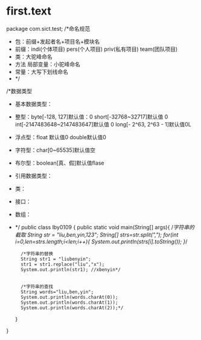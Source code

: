 # first.text
package com.sict.test;
/*命名规范
* 包：前缀+发起者名+项目名+模块名
* 前缀：indi(个体项目) pers(个人项目) priv(私有项目) team(团队项目)
* 类：大驼峰命名
* 方法 局部变量：小驼峰命名
* 常量：大写下划线命名
* */

/*数据类型
* 基本数据类型：
* 整型：byte[-128, 127]默认值：0 short[-32768~32717]默认值 0  int[-2147483648~2147483647]默认值 0 long[- 2^63, 2^63 - 1]默认值0L
* 浮点型：float 默认值0 double默认值0
* 字符型：char[0~65535]默认值空
* 布尔型：boolean[真、假]默认值flase
* 引用数据类型：
* 类：
* 接口：
* 数组：
* */
public class lby0109 {
    public static void main(String[] args){
      /*字符串的截取
      String str = "liu,ben,yin,123";
        String[]  strs=str.split(",");
        for(int i=0,len=strs.length;i<len;i++){
            System.out.println(strs[i].toString());
        }*/

        /*字符串的替换
        String str1 = "liubenyin";
        str1 = str1.replace("liu","x");
        System.out.println(str1); //xbenyin*/


        /*字符串的查找
        String words="liu,ben,yin";
        System.out.println(words.charAt(0));
        System.out.println(words.charAt(1));
        System.out.println(words.charAt(2));*/
    }

}
